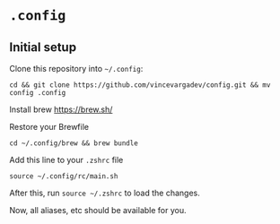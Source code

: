 # `.config`

## Initial setup

Clone this repository into `~/.config`:

```
cd && git clone https://github.com/vincevargadev/config.git && mv config .config
```

Install brew https://brew.sh/

Restore your Brewfile

```
cd ~/.config/brew && brew bundle
```

Add this line to your `.zshrc` file

```
source ~/.config/rc/main.sh
```

After this, run `source ~/.zshrc` to load the changes.

Now, all aliases, etc should be available for you.

